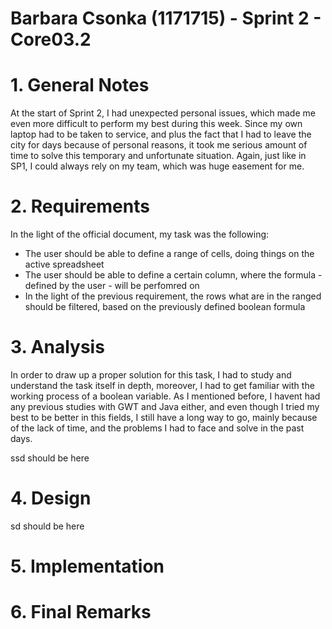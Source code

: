 **Barbara Csonka** (1171715) - Sprint 2 - Core03.2
===============================

# 1. General Notes

At the start of Sprint 2, I had unexpected personal issues, which made me even more difficult to perform my best during this week. Since my own laptop had to be
taken to service, and plus the fact that I had to leave the city for days because of personal reasons, it took me serious amount of time to solve this temporary and unfortunate situation. Again, just like in SP1, I could always rely on my team, which was huge easement for me.


# 2. Requirements

In the light of the official document, my task was the following: 

- The user should be able to define a range of cells, doing things on the active spreadsheet
- The user should be able to define a certain column, where the formula - defined by the user - will be perfomred on
- In the light of the previous requirement, the rows what are in the ranged should be filtered, based on the previously defined boolean formula

# 3. Analysis

In order to draw up a proper solution for this task, I had to study and understand the task itself in depth, moreover, I had to get familiar with the working process of a boolean variable. As I mentioned before, I havent had any previous studies with GWT and Java either, and even though I tried my best to be better in this fields, I still have a long way to go, mainly because of the lack of time, and the problems I had to face and solve in the past days. 

ssd should be here



# 4. Design

sd should be here
   

# 5. Implementation



# 6. Final Remarks


